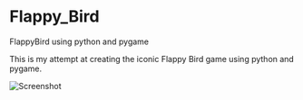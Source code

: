 # Flappy_Bird
FlappyBird using python and pygame

This is my attempt at creating the iconic Flappy Bird game using python and pygame.

![Screenshot](Screenshot.jpeg)
